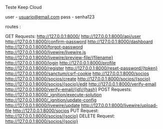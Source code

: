 Teste Keep Cloud

user - usuario@email.com
pass - senha123

routes : 

 GET Requests:
http://127.0.0.1:8000/
http://127.0.0.1:8000/api/user
http://127.0.0.1:8000/confirm-password
http://127.0.0.1:8000/dashboard
http://127.0.0.1:8000/forgot-password
http://127.0.0.1:8000/livewire/livewire.js
http://127.0.0.1:8000/livewire/preview-file/{filename}
http://127.0.0.1:8000/login
http://127.0.0.1:8000/profile
http://127.0.0.1:8000/register
http://127.0.0.1:8000/reset-password/{token}
http://127.0.0.1:8000/sanctum/csrf-cookie
http://127.0.0.1:8000/socios
http://127.0.0.1:8000/socios/create
http://127.0.0.1:8000/socios/{socio}
http://127.0.0.1:8000/socios/{socio}/edit
http://127.0.0.1:8000/verify-email
http://127.0.0.1:8000/verify-email/{id}/{hash}
POST Requests:
http://127.0.0.1:8000/_ignition/execute-solution
http://127.0.0.1:8000/_ignition/update-config
http://127.0.0.1:8000/livewire/update
http://127.0.0.1:8000/livewire/upload-file
http://127.0.0.1:8000/socios
PUT Request:
http://127.0.0.1:8000/socios/{socio}
DELETE Request:
http://127.0.0.1:8000/socios/{socio}

